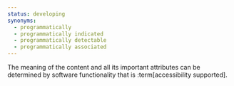 ```yaml
---
status: developing
synonyms:
  - programmatically
  - programmatically indicated
  - programmatically detectable
  - programmatically associated
---
```


The meaning of the content and all its important attributes can be determined by software functionality that is :term[accessibility supported].